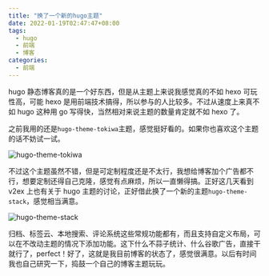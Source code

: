 ```yaml
---
title: "换了一个新的hugo主题"
date: 2022-01-19T02:47:47+08:00
tags:
  - hugo
  - 前端
  - 博客
categories:
  - 前端
---
```


hugo 静态博客真的是一个好东西，但是从主题上来说我感觉真的不如 hexo 可玩性高，可能 hexo 是用前端技术搞得，所以参与的人比较多。不过从速度上来真不如 hugo 这种用 go 写得快，当然相对来说主题的数量肯定就不如 hexo 了。

之前我用的还是`hugo-theme-tokiwa`主题，感觉挺好看的。如果你也喜欢这个主题的话不妨试一试。

![hugo-theme-tokiwa](https://raw.githubusercontent.com/heyeshuang/hugo-theme-tokiwa/master/images/screenshot02.png)

不过这个主题虽然不错，但是可定制程度还是不太行，我想给博客加个广告都不行，想要定制还得自己克隆，感觉有点麻烦，所以一直懒得搞。正好这几天看到 v2ex 上也有关于 hugo 主题的讨论，正好借此换了一个新的主题`hugo-theme-stack`，感觉相当满意。

![hugo-theme-stack](https://camo.githubusercontent.com/ce40210fd9898fd72d4123902093afa8abdde320f9b0be3865d75859033d3a3c/68747470733a2f2f692e696d6775722e636f6d2f634369484f47532e6a7067)

归档、标签云、本地搜索、评论系统这些常规功能都有，而且支持自定义布局，可以在不改动主题的情况下添加功能。这下什么不蒜子统计、什么谷歌广告，直接干就行了，perfect！好了，这就是我目前博客的状态了，感觉很满意。以后有时间我也自己研究一下，捣鼓一个自己的博客主题玩玩。
